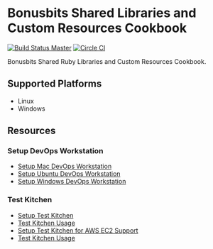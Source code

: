 # Bonusbits Shared Libraries and Custom Resources Cookbook
[![Build Status Master](https://travis-ci.org/bonusbits/bonusbits_library.svg?branch=master)](https://travis-ci.org/bonusbits/bonusbits_library)
[![Circle CI](https://circleci.com/gh/bonusbits/bonusbits_library/tree/master.svg?style=shield)](https://circleci.com/gh/bonusbits/bonusbits_library/tree/master)

Bonusbits Shared Ruby Libraries and Custom Resources Cookbook.

## Supported Platforms
* Linux
* Windows

## Resources

### Setup DevOps Workstation
* [Setup Mac DevOps Workstation](http://www.bonusbits.com/wiki/Reference:Mac_OS_DevOps_Workstation_Setup_Check_List)
* [Setup Ubuntu DevOps Workstation](http://www.bonusbits.com/wiki/Reference:Ubuntu_DevOps_Workstation_Setup_Check_List)
* [Setup Windows DevOps Workstation](http://www.bonusbits.com/wiki/Reference:Windows_DevOps_Workstation_Setup_Check_List)

### Test Kitchen
* [Setup Test Kitchen](https://www.bonusbits.com/wiki/HowTo:Setup_Test_Kitchen)
* [Test Kitchen Usage](https://www.bonusbits.com/wiki/Reference:Test_Kitchen)
* [Setup Test Kitchen for AWS EC2 Support](https://www.bonusbits.com/wiki/HowTo:Setup_Test_Kitchen_for_AWS_EC2_Support)
* [Test Kitchen Usage](https://www.bonusbits.com/wiki/Reference:Test_Kitchen)
